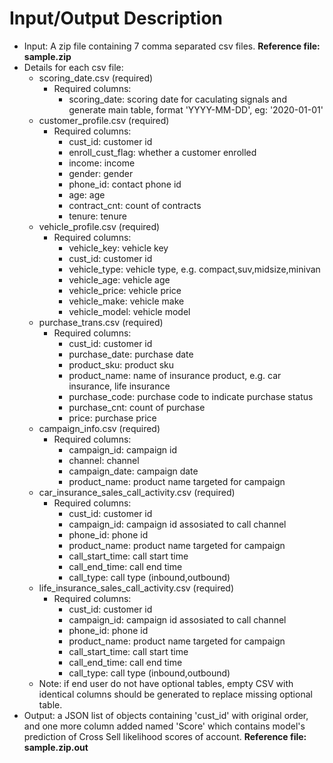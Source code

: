 # Input/Output Description

- Input: A zip file containing 7 comma separated csv files. **__Reference file: sample.zip__**
- Details for each csv file:
    - scoring_date.csv (required)
        - Required columns:
            - scoring_date: scoring date for caculating signals and generate main table, format 'YYYY-MM-DD', eg: '2020-01-01'
    - customer_profile.csv (required)
        - Required columns: 
            - cust_id: customer id
            - enroll_cust_flag: whether a customer enrolled
            - income: income
            - gender: gender
            - phone_id: contact phone id
            - age: age
            - contract_cnt: count of contracts
            - tenure: tenure
    - vehicle_profile.csv (required)
        - Required columns: 
            - vehicle_key: vehicle key
            - cust_id: customer id
            - vehicle_type: vehicle type, e.g. compact,suv,midsize,minivan
            - vehicle_age: vehicle age
            - vehicle_price: vehicle price
            - vehicle_make: vehicle make
            - vehicle_model: vehicle model
    - purchase_trans.csv (required)
        - Required columns: 
            - cust_id: customer id
            - purchase_date: purchase date
            - product_sku: product sku
            - product_name: name of insurance product, e.g. car insurance, life insurance
            - purchase_code: purchase code to indicate purchase status 
            - purchase_cnt: count of purchase
            - price: purchase price 
    - campaign_info.csv (required)
        - Required columns: 
            - campaign_id: campaign id
            - channel: channel
            - campaign_date: campaign date
            - product_name: product name targeted for campaign
    - car_insurance_sales_call_activity.csv (required)
        - Required columns: 
            - cust_id: customer id
            - campaign_id: campaign id assosiated to call channel
            - phone_id: phone id
            - product_name: product name targeted for campaign
            - call_start_time: call start time
            - call_end_time: call end time 
            - call_type: call type (inbound,outbound)
    - life_insurance_sales_call_activity.csv (required)
        - Required columns: 
            - cust_id: customer id
            - campaign_id: campaign id assosiated to call channel
            - phone_id: phone id
            - product_name: product name targeted for campaign
            - call_start_time: call start time
            - call_end_time: call end time 
            - call_type: call type (inbound,outbound)
    - Note: if end user do not have optional tables, empty CSV with identical columns should be generated to replace missing optional table.
- Output: a JSON list of objects containing 'cust_id' with original order, and one more column added named 'Score' which contains model's prediction of Cross Sell likelihood scores of account. **__Reference file: sample.zip.out__**

